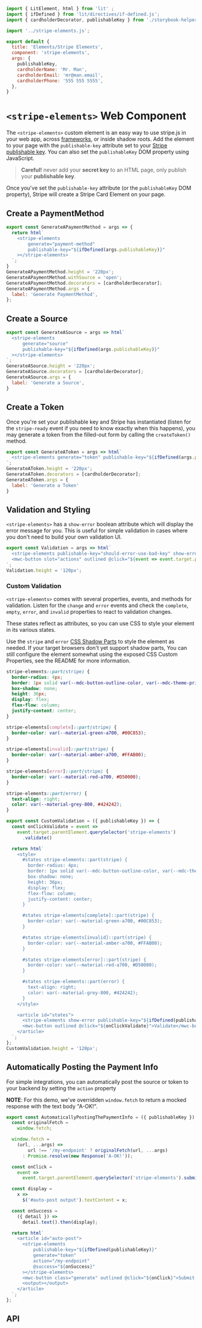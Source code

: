 ```js script
import { LitElement, html } from 'lit' ;
import { ifDefined } from 'lit/directives/if-defined.js';
import { cardholderDecorator, publishableKey } from './storybook-helpers.js';

import '../stripe-elements.js';

export default {
  title: 'Elements/Stripe Elements',
  component: 'stripe-elements',
  args: {
    publishableKey,
    cardholderName: 'Mr. Man',
    cardholderEmail: 'mr@man.email',
    cardholderPhone: '555 555 5555',
  },
}

```

# `<stripe-elements>` Web Component

The `<stripe-elements>` custom element is an easy way to use stripe.js in your web app,
across [frameworks](/?path=/docs/framework-examples-angular--stripe-elements), or inside shadow roots.
Add the element to your page with the `publishable-key` attribute set to your
[Stripe publishable key](https://dashboard.stripe.com/account/apikeys).
You can also set the `publishableKey` DOM property using JavaScript.

<mwc-textfield data-arg="publishableKey" label="Publishable Key" value={publishableKey}></mwc-textfield>

> **Careful!** never add your **secret key** to an HTML page, only publish your **publishable key**.

Once you've set the `publishable-key` attribute (or the `publishableKey` DOM property), Stripe will create a Stripe Card Element on your page.

## Create a PaymentMethod

```js preview-story
export const GenerateAPaymentMethod = args => {
  return html`
    <stripe-elements
        generate="payment-method"
        publishable-key="${ifDefined(args.publishableKey)}"
    ></stripe-elements>
  `;
}
GenerateAPaymentMethod.height = '220px';
GenerateAPaymentMethod.withSource = 'open';
GenerateAPaymentMethod.decorators = [cardholderDecorator];
GenerateAPaymentMethod.args = {
  label: 'Generate PaymentMethod',
};
```

<ArgsTable story="GenerateAPaymentMethod" />

## Create a Source

```js preview-story
export const GenerateASource = args => html`
  <stripe-elements
      generate="source"
      publishable-key="${ifDefined(args.publishableKey)}"
  ></stripe-elements>
`;
GenerateASource.height = '220px';
GenerateASource.decorators = [cardholderDecorator];
GenerateASource.args = {
  label: 'Generate a Source',
}
```

## Create a Token

Once you're set your publishable key and Stripe has instantiated (listen for the `stripe-ready` event if you need to know exactly when this happens),
you may generate a token from the filled-out form by calling the `createToken()` method.

```js preview-story
export const GenerateAToken = args => html`
  <stripe-elements generate="token" publishable-key="${ifDefined(args.publishableKey)}"> </stripe-elements>
`;
GenerateAToken.height = '220px';
GenerateAToken.decorators = [cardholderDecorator];
GenerateAToken.args = {
  label: 'Generate a Token'
}
```

## Validation and Styling

`<stripe-elements>` has a `show-error` boolean attribute which will display the error message for you.
This is useful for simple validation in cases where you don't need to build your own validation UI.

```js preview-story
export const Validation = args => html`
  <stripe-elements publishable-key="should-error-use-bad-key" show-error> </stripe-elements>
  <mwc-button slot="actions" outlined @click="${event => event.target.parentElement.querySelector('stripe-elements').validate()}">Validate</mwc-button>
`;
Validation.height = '120px';
```

### Custom Validation

`<stripe-elements>` comes with several properties, events, and methods for validation.
Listen for the `change` and `error` events and check the `complete`, `empty`, `error`, and `invalid`
properties to react to validation changes.

These states reflect as attributes, so you can use CSS to style your element in its various states.

Use the `stripe` and `error` [CSS Shadow Parts](https://developer.mozilla.org/en-US/docs/Web/CSS/::part)
to style the element as needed. If your target browsers don't yet support shadow parts,
You can still configure the element somewhat using the exposed CSS Custom Properties,
see the README for more information.

```css
stripe-elements::part(stripe) {
  border-radius: 4px;
  border: 1px solid var(--mdc-button-outline-color, var(--mdc-theme-primary, #6200ee));
  box-shadow: none;
  height: 36px;
  display: flex;
  flex-flow: column;
  justify-content: center;
}

stripe-elements[complete]::part(stripe) {
  border-color: var(--material-green-a700, #00C853);
}

stripe-elements[invalid]::part(stripe) {
  border-color: var(--material-amber-a700, #FFAB00);
}

stripe-elements[error]::part(stripe) {
  border-color: var(--material-red-a700, #D50000);
}

stripe-elements::part(error) {
  text-align: right;
  color: var(--material-grey-800, #424242);
}
```

```js preview-story
export const CustomValidation = ({ publishableKey }) => {
  const onClickValidate = event =>
    event.target.parentElement.querySelector('stripe-elements')
      .validate()

  return html`
    <style>
      #states stripe-elements::part(stripe) {
        border-radius: 4px;
        border: 1px solid var(--mdc-button-outline-color, var(--mdc-theme-primary, #6200ee));
        box-shadow: none;
        height: 36px;
        display: flex;
        flex-flow: column;
        justify-content: center;
      }

      #states stripe-elements[complete]::part(stripe) {
        border-color: var(--material-green-a700, #00C853);
      }

      #states stripe-elements[invalid]::part(stripe) {
        border-color: var(--material-amber-a700, #FFAB00);
      }

      #states stripe-elements[error]::part(stripe) {
        border-color: var(--material-red-a700, #D50000);
      }

      #states stripe-elements::part(error) {
        text-align: right;
        color: var(--material-grey-800, #424242);
      }
    </style>

    <article id="states">
      <stripe-elements show-error publishable-key="${ifDefined(publishableKey)}"></stripe-elements>
      <mwc-button outlined @click="${onClickValidate}">Validate</mwc-button>
    </article>
  `;
};
CustomValidation.height = '120px';
```

## Automatically Posting the Payment Info

For simple integrations, you can automatically post the source or token to your backend by setting the `action` property

**NOTE**: For this demo, we've overridden `window.fetch` to return a mocked response with the text body "A-OK!".

```js preview-story
export const AutomaticallyPostingThePaymentInfo = ({ publishableKey }) => {
  const originalFetch =
    window.fetch;

  window.fetch =
    (url, ...args) =>
        url !== '/my-endpoint' ? originalFetch(url, ...args)
      : Promise.resolve(new Response('A-OK!'));

  const onClick =
    event =>
      event.target.parentElement.querySelector('stripe-elements').submit();

  const display =
    x =>
      $('#auto-post output').textContent = x;

  const onSuccess =
    ({ detail }) =>
      detail.text().then(display);

  return html`
    <article id="auto-post">
      <stripe-elements
          publishable-key="${ifDefined(publishableKey)}"
          generate="token"
          action="/my-endpoint"
          @success="${onSuccess}"
      ></stripe-elements>
      <mwc-button class="generate" outlined @click="${onClick}">Submit and POST</mwc-button>
      <output></output>
    </article>
  `;
};
```

## API

<sb-props of="stripe-elements"></sb-props>
